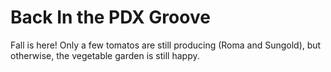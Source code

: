 # Back In the PDX Groove

Fall is here! Only a few tomatos are still producing (Roma and Sungold), but otherwise,
the vegetable garden is still happy.
